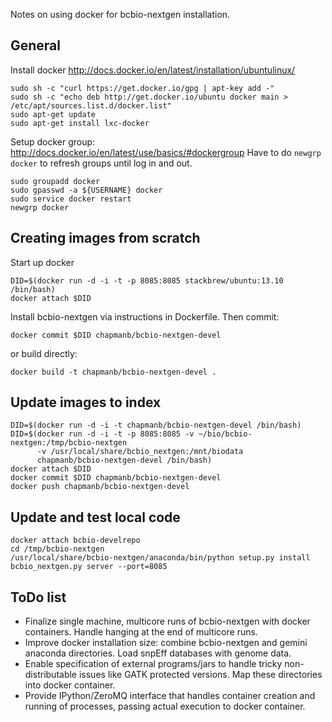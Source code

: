 Notes on using docker for bcbio-nextgen installation.

## General

Install docker http://docs.docker.io/en/latest/installation/ubuntulinux/

    sudo sh -c "curl https://get.docker.io/gpg | apt-key add -"
    sudo sh -c "echo deb http://get.docker.io/ubuntu docker main > /etc/apt/sources.list.d/docker.list"
    sudo apt-get update
    sudo apt-get install lxc-docker

Setup docker group: http://docs.docker.io/en/latest/use/basics/#dockergroup
Have to do `newgrp docker` to refresh groups until log in and out.

    sudo groupadd docker
    sudo gpasswd -a ${USERNAME} docker
    sudo service docker restart
    newgrp docker

## Creating images from scratch

Start up docker

    DID=$(docker run -d -i -t -p 8085:8085 stackbrew/ubuntu:13.10 /bin/bash)
    docker attach $DID

Install bcbio-nextgen via instructions in Dockerfile. Then commit:

    docker commit $DID chapmanb/bcbio-nextgen-devel

or build directly:

    docker build -t chapmanb/bcbio-nextgen-devel .

## Update images to index

    DID=$(docker run -d -i -t chapmanb/bcbio-nextgen-devel /bin/bash)
    DID=$(docker run -d -i -t -p 8085:8085 -v ~/bio/bcbio-nextgen:/tmp/bcbio-nextgen
          -v /usr/local/share/bcbio_nextgen:/mnt/biodata
          chapmanb/bcbio-nextgen-devel /bin/bash)
    docker attach $DID
    docker commit $DID chapmanb/bcbio-nextgen-devel
    docker push chapmanb/bcbio-nextgen-devel

## Update and test local code

    docker attach bcbio-develrepo
    cd /tmp/bcbio-nextgen
    /usr/local/share/bcbio-nextgen/anaconda/bin/python setup.py install
    bcbio_nextgen.py server --port=8085

## ToDo list

- Finalize single machine, multicore runs of bcbio-nextgen with docker
  containers. Handle hanging at the end of multicore runs.
- Improve docker installation size: combine bcbio-nextgen and gemini anaconda
  directories. Load snpEff databases with genome data.
- Enable specification of external programs/jars to handle tricky non-distributable
  issues like GATK protected versions. Map these directories into docker container.
- Provide IPython/ZeroMQ interface that handles container creation and running
  of processes, passing actual execution to docker container.

